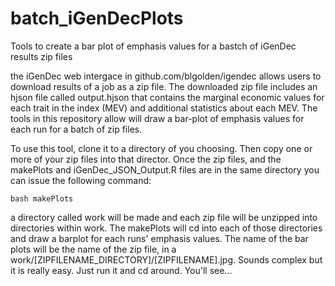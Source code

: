 # batch_iGenDecPlots
Tools to create a bar plot of emphasis values for a bastch of iGenDec results zip files

the iGenDec web intergace in github.com/blgolden/igendec allows users to download results of a job as a zip file.  The downloaded zip file includes an hjson file called output.hjson that contains the marginal economic values for each trait in the index (MEV) and additional statistics about each MEV.  The tools in this repository allow will draw a bar-plot of emphasis values for each run for a batch of zip files.

To use this tool, clone it to a directory of you choosing.  Then copy one or more of your zip files into that director.  Once the zip files, and the makePlots and  iGenDec_JSON_Output.R files are in the same directory you can issue the following command:

    bash makePlots

a directory called work will be made and each zip file will be unzipped into directories within work.  The makePlots will cd into each of those directories and draw a barplot for each runs' emphasis values.  The name of the bar plots will be the name of the zip file, in a work/[ZIPFILENAME_DIRECTORY]/[ZIPFILENAME].jpg.  Sounds complex but it is really easy.  Just run it and cd around.  You'll see...

